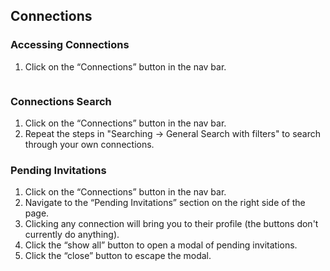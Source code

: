 ## Connections

### Accessing Connections
1. Click on the “Connections” button in the nav bar.

![]()

### Connections Search
1. Click on the “Connections” button in the nav bar.
![]()
2. Repeat the steps in "Searching -> General Search with filters" to search through your own connections.

### Pending Invitations
1. Click on the “Connections” button in the nav bar.
2. Navigate to the “Pending Invitations” section on the right side of the page.
![]()
3. Clicking any connection will bring you to their profile (the buttons don't currently do anything).
4. Click the “show all” button to open a modal of pending invitations.
5. Click the “close” button to escape the modal.
![]()

